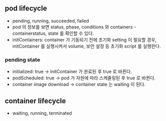 ## pod lifecycle
- pending, running, succeeded, failed
- pod 의 정보를 보면 status, phase, conditions 와 containers - containerstatus, state 를 확인할 수 있다.
- initContainers: container 가 기동되기 전에 초기화 setting 이 필요할 경우, initContainer 를 실행시켜서 volume, 보안 설정 등 초기화 script 를 실행한다.

### pending state
- initialized: true -> initContainer 가 완료된 후 true 로 바뀐다.
- podScheduled: true -> pod 가 자원에 따라 스케쥴링된 후 true 로 바뀐다.
- container image download -> container state 는 waiting 이 된다.
## container lifecycle
- waiting, running, terminated
